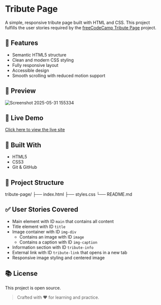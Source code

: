# Tribute Page

A simple, responsive tribute page built with HTML and CSS. This project fulfills the user stories required by the [freeCodeCamp Tribute Page](https://www.freecodecamp.org/learn/responsive-web-design/responsive-web-design-projects/build-a-tribute-page) project.

## 🌟 Features

- Semantic HTML5 structure
- Clean and modern CSS styling
- Fully responsive layout
- Accessible design
- Smooth scrolling with reduced motion support

## 📸 Preview
![Screenshot 2025-05-31 155334](https://github.com/user-attachments/assets/eeb48ce9-a60b-45db-aac4-91efb19e8289)



## 🚀 Live Demo

[Click here to view the live site](https://gamzod.github.io/tribute-page/)

## 🧩 Built With

- HTML5
- CSS3
- Git & GitHub

## 📝 Project Structure

tribute-page/
├── index.html
├── styles.css
└── README.md


## ✅ User Stories Covered

- Main element with ID `main` that contains all content
- Title element with ID `title`
- Image container with ID `img-div`
  - Contains an image with ID `image`
  - Contains a caption with ID `img-caption`
- Information section with ID `tribute-info`
- External link with ID `tribute-link` that opens in a new tab
- Responsive image styling and centered image

## 📚 License

This project is open source.

> Crafted with ❤️ for learning and practice.
